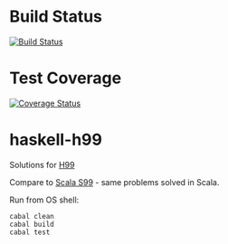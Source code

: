 # Build Status
[![Build Status](https://travis-ci.org/izmailoff/haskell-h99.png?branch=master)](https://travis-ci.org/izmailoff/haskell-h99)

# Test Coverage
[![Coverage Status](https://coveralls.io/repos/izmailoff/haskell-h99/badge.svg?branch=master&service=github)](https://coveralls.io/github/izmailoff/haskell-h99?branch=master)

# haskell-h99
Solutions for [H99](https://wiki.haskell.org/99_questions)

Compare to [Scala S99](https://github.com/izmailoff/scala-s-99) - same problems solved in Scala.

Run from OS shell:

    cabal clean
    cabal build
    cabal test

